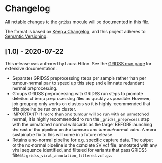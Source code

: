 # Changelog

All notable changes to the `gridss` module will be documented in this file.

The format is based on [Keep a Changelog](https://keepachangelog.com/en/1.0.0/),
and this project adheres to [Semantic Versioning](https://semver.org/spec/v2.0.0.html).

## [1.0] - 2020-07-22

This release was authored by Laura Hilton. See the [GRIDSS man page](https://github.com/PapenfussLab/gridss) for extensive documentation. 
- Separates GRIDSS preprocessing steps per sample rather than per tumour-normal pair to speed up this step and eliminate redundant normal preprocessing. 
- Groups GRIDSS preprocessing with GRIDSS run steps to promote deletion of temp preprocessing files as quickly as possible. However, job grouping only works on clusters so it is highly rceommended that this pipeline be run on a cluster. 
- IMPORTANT: If more than one tumour will be run with an unmatched normal, it is highly recommended to run the `_gridss_preprocess` step with the unmatched normal wildcards as the target BEFORE launching the rest of the pipeline on the tumours and tumour/normal pairs. A more sustainable fix to this will come in a future release. 
- Retains a no-normal pipeline for e.g. specific capture data. The output of the no-normal pipeline is the complete SV vcf file, annotated with any viral sequence identified, and filtered for variants that pass GRIDSS filters: `gridss_viral_annotation_filtered.vcf.gz`.
